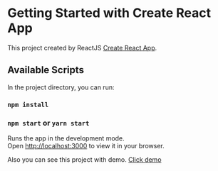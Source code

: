 # Getting Started with Create React App

This project created by ReactJS [Create React App](https://github.com/facebook/create-react-app).

## Available Scripts

In the project directory, you can run:

### `npm install`
### `npm start` or `yarn start`

Runs the app in the development mode.\
Open [http://localhost:3000](http://localhost:3000) to view it in your browser.

Also you can see this project with demo.
[Click demo](https://uufukttas-weather-app.netlify.app/)
